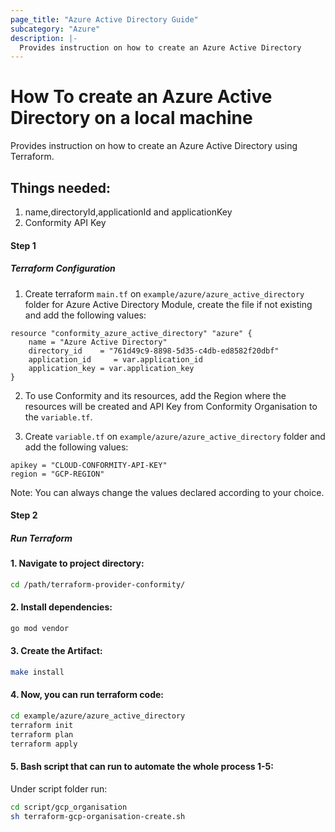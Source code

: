 ```yaml
---
page_title: "Azure Active Directory Guide"
subcategory: "Azure"
description: |-
  Provides instruction on how to create an Azure Active Directory
---
```


# How To create an Azure Active Directory on a local machine
Provides instruction on how to create an  Azure Active Directory using Terraform.

## Things needed:
1. name,directoryId,applicationId and applicationKey
2. Conformity API Key

#### Step 1

##### Terraform Configuration

1. Create terraform `main.tf` on `example/azure/azure_active_directory` folder for Azure Active Directory Module, create the file if not existing and add the following values:
```hcl
resource "conformity_azure_active_directory" "azure" {
    name = "Azure Active Directory"
    directory_id    = "761d49c9-8898-5d35-c4db-ed8582f20dbf"
    application_id     = var.application_id
    application_key = var.application_key
}
```
2. To use Conformity and its resources, add the  Region where the resources will be created and API Key from Conformity Organisation to the `variable.tf`. 

3. Create `variable.tf` on `example/azure/azure_active_directory` folder and add the following values:

```hcl
apikey = "CLOUD-CONFORMITY-API-KEY"
region = "GCP-REGION"

```
Note: You can always change the values declared according to your choice.

#### Step 2

##### Run Terraform

#### 1. Navigate to project directory:
```sh
cd /path/terraform-provider-conformity/
```
#### 2. Install dependencies:
```sh
go mod vendor
```
#### 3. Create the Artifact:
```sh
make install
```
#### 4. Now, you can run terraform code:
```sh
cd example/azure/azure_active_directory
terraform init
terraform plan
terraform apply
```
#### 5. Bash script that can run to automate the whole process 1-5:

Under script folder run:
```sh
cd script/gcp_organisation
sh terraform-gcp-organisation-create.sh
```
